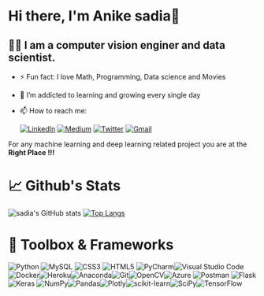 # Hi there, I'm Anike sadia👋

## 👩‍💻  I am a computer vision enginer and data scientist.



- ⚡ Fun fact: I love Math, Programming, Data science and Movies
- 🌱 I’m addicted to learning and growing every single day
- 📫 How to reach me: 


    [![LinkedIn](https://img.shields.io/badge/linkedin-%230077B5.svg?style=for-the-badge&logo=linkedin&logoColor=white)](https://www.linkedin.com/in/memudu-alimatou-sadia-542090194/)     [![Medium](https://img.shields.io/badge/Medium-12100E?style=for-the-badge&logo=medium&logoColor=white)](https://memudualimatou.medium.com/)    [![Twitter](https://img.shields.io/badge/aniikeS-%231DA1F2.svg?style=for-the-badge&logo=Twitter&logoColor=white)](https://twitter.com/aniikes?lang=en)      [![Gmail](https://img.shields.io/badge/Gmail-D14836?style=for-the-badge&logo=gmail&logoColor=white)](anikesadia01@gmail.com)


For any machine learning and deep learning related project you are at the **Right Place !!!**


# 📈 Github's Stats

![sadia's GitHub stats](https://github-readme-stats.vercel.app/api?username=memudualimatou&show_icons=true&theme=radical)   [![Top Langs](https://github-readme-stats.vercel.app/api/top-langs/?username=memudualimatou&theme=radical&layout=compact)](https://github.com/memudualimatou/github-readme-stats)


# 🧰 Toolbox & Frameworks

![Python](https://img.shields.io/badge/python-3670A0?style=for-the-badge&logo=python&logoColor=ffdd54) ![MySQL](https://img.shields.io/badge/mysql-%2300f.svg?style=for-the-badge&logo=mysql&logoColor=white) ![CSS3](https://img.shields.io/badge/css3-%231572B6.svg?style=for-the-badge&logo=css3&logoColor=white) ![HTML5](https://img.shields.io/badge/html5-%23E34F26.svg?style=for-the-badge&logo=html5&logoColor=white) ![PyCharm](https://img.shields.io/badge/pycharm-143?style=for-the-badge&logo=pycharm&logoColor=black&color=black&labelColor=green)![Visual Studio Code](https://img.shields.io/badge/Visual%20Studio%20Code-0078d7.svg?style=for-the-badge&logo=visual-studio-code&logoColor=white)![Docker](https://img.shields.io/badge/docker-%230db7ed.svg?style=for-the-badge&logo=docker&logoColor=white)![Heroku](https://img.shields.io/badge/heroku-%23430098.svg?style=for-the-badge&logo=heroku&logoColor=white)![Anaconda](https://img.shields.io/badge/Anaconda-%2344A833.svg?style=for-the-badge&logo=anaconda&logoColor=white)![Git](https://img.shields.io/badge/git-%23F05033.svg?style=for-the-badge&logo=git&logoColor=white)![OpenCV](https://img.shields.io/badge/opencv-%23white.svg?style=for-the-badge&logo=opencv&logoColor=white)![Azure](https://img.shields.io/badge/azure-%230072C6.svg?style=for-the-badge&logo=azure-devops&logoColor=white) ![Postman](https://img.shields.io/badge/Postman-FF6C37?style=for-the-badge&logo=postman&logoColor=white) ![Flask](https://img.shields.io/badge/flask-%23000.svg?style=for-the-badge&logo=flask&logoColor=white) ![Keras](https://img.shields.io/badge/Keras-%23D00000.svg?style=for-the-badge&logo=Keras&logoColor=white)	![NumPy](https://img.shields.io/badge/numpy-%23013243.svg?style=for-the-badge&logo=numpy&logoColor=white)![Pandas](https://img.shields.io/badge/pandas-%23150458.svg?style=for-the-badge&logo=pandas&logoColor=white)![Plotly](https://img.shields.io/badge/Plotly-%233F4F75.svg?style=for-the-badge&logo=plotly&logoColor=white)![scikit-learn](https://img.shields.io/badge/scikit--learn-%23F7931E.svg?style=for-the-badge&logo=scikit-learn&logoColor=white)![SciPy](https://img.shields.io/badge/SciPy-%230C55A5.svg?style=for-the-badge&logo=scipy&logoColor=%white)![TensorFlow](https://img.shields.io/badge/TensorFlow-%23FF6F00.svg?style=for-the-badge&logo=TensorFlow&logoColor=white)



<!--
**memudualimatou/memudualimatou** is a ✨ _special_ ✨ repository because its `README.md` (this file) appears on your GitHub profile.

Here are some ideas to get you started:

- 🔭 I’m currently working on ...
- 🌱 I’m currently learning ...
- 👯 I’m looking to collaborate on ...
- 🤔 I’m looking for help with ...
- 💬 Ask me about ...
- 📫 How to reach me: ...
- 😄 Pronouns: ...
- ⚡ Fun fact: ...
-->

